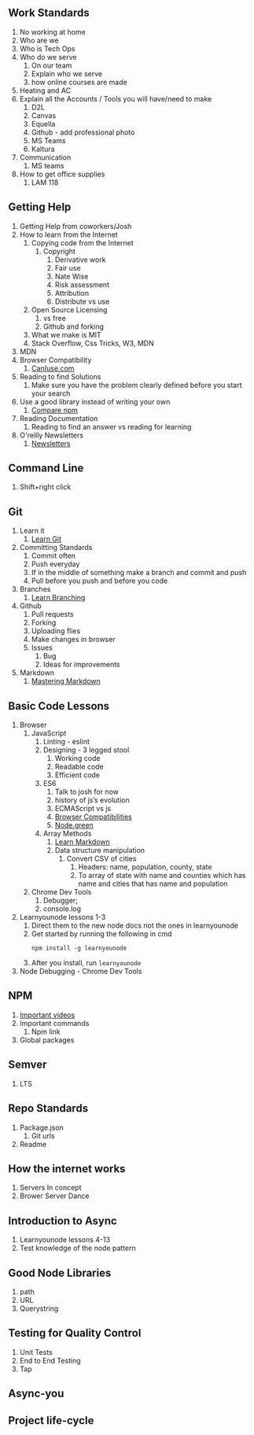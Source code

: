 ##  Work Standards
1.  No working at home
2.  Who are we
3.  Who is Tech Ops
4.  Who do we serve
    1.  On our team
    2.  Explain who we serve
    3.  how online courses are made
5.  Heating and AC
6.  Explain all the Accounts / Tools you will have/need to make
    1.  D2L
    2.  Canvas
    3.  Equella
    4.  Github - add professional photo
    5.  MS Teams
    6.  Kaltura
7.  Communication
    1.  MS teams
8.  How to get office supplies
    1.  LAM 118
##  Getting Help
1.  Getting Help from coworkers/Josh
2.  How to learn from the Internet
    1.  Copying code from the Internet
        1.  Copyright
            1.  Derivative work
            2.  Fair use
            3.  Nate Wise
            4.  Risk assessment
            5.  Attribution
            6.  Distribute vs use
    2.  Open Source Licensing
        1.  vs free
        2.  Github and forking
    3.  What we make is MIT
    4.  Stack Overflow, Css Tricks, W3, MDN
2.  MDN
3.  Browser Compatibility
    1.  [CanIuse.com](https://caniuse.com/)
4.  Reading to find Solutions
    1.  Make sure you have the problem clearly defined before you start your search
5.  Use a good library instead of writing your own
    1.  [Compare npm](https://npmcompare.com)
6.  Reading Documentation
    1.  Reading to find an answer vs reading for learning
7.  O'reilly Newsletters
    1.  [Newsletters](http://www.oreilly.com/emails/newsletters/index.html)
##  Command Line
1. Shift+right click
##  Git
1.  Learn it
    1.  [Learn Git](https://try.github.io/levels/1/challenges/1)
2.  Committing Standards
    1.  Commit often
    2.  Push everyday
    3.  If in the middle of something make a branch and commit and push
    4.  Pull before you push and before you code
3.  Branches
    1.  [Learn Branching](https://learngitbranching.js.org/)
4.  Github
    1.  Pull requests
    2.  Forking
    3.  Uploading flies
    4.  Make changes in browser
    5.  Issues
        1.  Bug
        2.  Ideas for improvements
5.  Markdown
    1.  [Mastering Markdown](https://guides.github.com/features/mastering-markdown/)

##  Basic Code Lessons
1.  Browser
    1.  JavaScript
        1.  Linting - eslint
        2.  Designing - 3 legged stool
            1.  Working code
            2.  Readable code
            3.  Efficient code
        3.  ES6
            1.  Talk to josh for now
            2.  history of js’s evolution
            1.  ECMAScript vs js
            3.  [Browser Compatibilities](https://kangax.github.io/compat-table/es6/)
            4.  [Node.green](http://node.green/)
        4.  Array Methods
            1.  [Learn Markdown](https://www.google.com/url?q=https://github.com/byuitechops/Array-functions/blob/master/learn-arrays.markdown&sa=D&ust=1519691185403000&usg=AFQjCNGN6D7D45RxI15XvBCv_CpJowhCYQ)
            2.  Data structure manipulation
                1.  Convert CSV of cities
                    1.  Headers: name, population, county, state
                    2.  To array of state with name and counties which has name and cities that has name and population
    2.  Chrome Dev Tools
        1.  Debugger;
        2.  console.log
2.  Learnyounode lessons 1-3
    1.  Direct them to the new node docs not the ones in learnyounode
    2. Get started by running the following in cmd
        ```  
        npm install -g learnyounode
        ```
    3. After you install, run `learnyounode`
3.  Node Debugging - Chrome Dev Tools
##  NPM
1.  [Important videos](https://docs.npmjs.com/getting-started/what-is-npm)
2.  Important commands
    1.  Npm link
3.  Global packages
##  Semver
1.  LTS
##  Repo Standards
1.  Package.json
    1.  Git urls
2.  Readme
##  How the internet works
1.  Servers In concept
2.  Brower Server Dance
##  Introduction to Async
1.  Learnyounode lessons 4-13
2.  Test knowledge of the node pattern
##  Good Node Libraries
1.  path
2.  URL
3.  Querystring
##  Testing for Quality Control
1.  Unit Tests
2.  End to End Testing
3.  Tap
##  Async-you
##  Project life-cycle